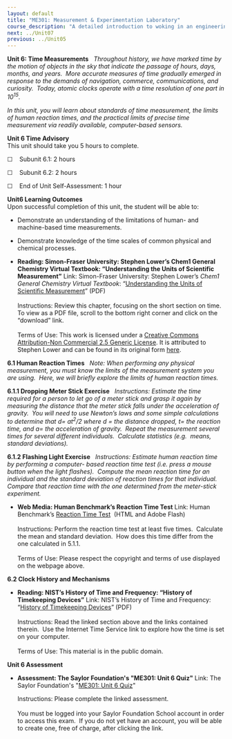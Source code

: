 ```yaml
---
layout: default
title: "ME301: Measurement & Experimentation Laboratory"
course_description: "A detailed introduction to woking in an engineering lab. Topics include scientific notation and statistics, with particular emphasis on graphical data representation, electrical measurements, computer aided data acquisition, mass, time, force, temperature, and displacement."
next: ../Unit07
previous: ../Unit05
---
```

**Unit 6: Time Measurements** <span id="6"></span> 
*Throughout history, we have marked time by the motion of objects in the
sky that indicate the passage of hours, days, months, and years.  More
accurate measures of time gradually emerged in response to the demands
of navigation, commerce, communications, and curiosity.  Today, atomic
clocks operate with a time resolution of one part in 10<sup>15</sup>.*  
  
 *In this unit, you will learn about standards of time measurement, the
limits of human reaction times, and the practical limits of precise time
measurement via readily available, computer-based sensors.*

**Unit 6 Time Advisory**  
This unit should take you 5 hours to complete.

☐    Subunit 6.1: 2 hours

☐    Subunit 6.2: 2 hours

☐    End of Unit Self-Assessment: 1 hour

**Unit6 Learning Outcomes**  
Upon successful completion of this unit, the student will be able to:

-   Demonstrate an understanding of the limitations of human- and
    machine-based time measurements.
-   Demonstrate knowledge of the time scales of common physical and
    chemical processes.

-   **Reading: Simon-Fraser University: Stephen Lower’s Chem1 General
    Chemistry Virtual Textbook: “Understanding the Units of Scientific
    Measurement”**
    Link: Simon-Fraser University: Stephen Lower’s *Chem1 General
    Chemistry Virtual Textbook*: “[Understanding the Units of Scientific
    Measurement](https://resources.saylor.org/wwwresources/archived/site/wp-content/uploads/2011/07/ME301-1.4.pdf)”
    (PDF)  
        
     Instructions: Review this chapter, focusing on the short section on
    time.  To view as a PDF file, scroll to the bottom right corner and
    click on the “download” link.  
        
     Terms of Use: This work is licensed under a [Creative Commons
    Attribution-Non Commercial 2.5 Generic
    License](http://creativecommons.org/licenses/by-nc/2.5/). It is
    attributed to Stephen Lower and can be found in its original form
    [here](http://www.chem1.com/acad/webtext/pre/mm1.html).

**6.1 Human Reaction Times** <span id="6.1"></span> 
*Note: When performing any physical measurement, you must know the
limits of the measurement system you are using.  Here, we will briefly
explore the limits of human reaction times.*

**6.1.1 Dropping Meter Stick Exercise** <span id="6.1.1"></span> 
*Instructions: Estimate the time required for a person to let go of a
meter stick and grasp it again by measuring the distance that the meter
stick falls under the acceleration of gravity.  You will need to use
Newton’s laws and some simple calculations to determine that d=
at<sup>2</sup>/2 where d = the distance dropped, t= the reaction time,
and a= the acceleration of gravity.  Repeat the measurement several
times for several different individuals.  Calculate statistics (e.g. 
means, standard deviations).*

**6.1.2 Flashing Light Exercise** <span id="6.1.2"></span> 
*Instructions: Estimate human reaction time by performing a computer-
based reaction time test (i.e. press a mouse button when the light
flashes).  Compute the mean reaction time for an individual and the
standard deviation of reaction times for that individual.  Compare that
reaction time with the one determined from the meter-stick experiment.*

-   **Web Media: Human Benchmark’s Reaction Time Test**
    Link: Human Benchmark’s [Reaction Time
    Test](http://www.humanbenchmark.com/tests/reactiontime/)  (HTML and
    Adobe Flash)  
        
     Instructions: Perform the reaction time test at least five times. 
    Calculate the mean and standard deviation.  How does this time
    differ from the one calculated in 5.1.1.  
        
     Terms of Use: Please respect the copyright and terms of use
    displayed on the webpage above.

**6.2 Clock History and Mechanisms** <span id="6.2"></span> 
-   **Reading: NIST’s History of Time and Frequency: “History of
    Timekeeping Devices”**
    Link: NIST’s History of Time and Frequency: “[History of Timekeeping
    Devices](https://resources.saylor.org/wwwresources/archived/site/wp-content/uploads/2011/07/ME301-6.2.pdf)”
    (PDF)  
        
     Instructions: Read the linked section above and the links contained
    therein.  Use the Internet Time Service link to explore how the time
    is set on your computer.  
        
     Terms of Use: This material is in the public domain. 

**Unit 6 Assessment** <span id="6.3"></span> 
-   **Assessment: The Saylor Foundation's "ME301: Unit 6 Quiz"**
    Link: The Saylor Foundation's "[ME301: Unit 6
    Quiz](http://school.saylor.org/mod/quiz/view.php?id=920)"  
      
     Instructions: Please complete the linked assessment.  
        
     You must be logged into your Saylor Foundation School account in
    order to access this exam.  If you do not yet have an account, you
    will be able to create one, free of charge, after clicking the
    link. 


